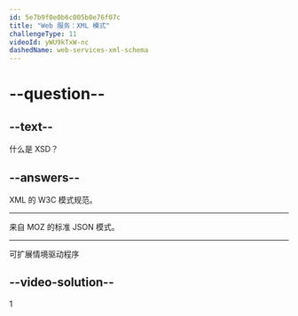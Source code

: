 ```yaml
---
id: 5e7b9f0e0b6c005b0e76f07c
title: "Web 服务：XML 模式"
challengeType: 11
videoId: yWU9kTxW-nc
dashedName: web-services-xml-schema
---
```


# --question--

## --text--

什么是 XSD？

## --answers--

XML 的 W3C 模式规范。

---

来自 MOZ 的标准 JSON 模式。

---

可扩展情境驱动程序

## --video-solution--

1
